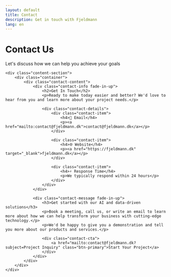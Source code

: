 ```yaml
---
layout: default
title: Contact
description: Get in touch with Fjeldmann
lang: en
---
```


<div class="inner-page">
    <div class="page-header">
        <div class="container">
            <h1 class="fade-in-up">Contact Us</h1>
            <p class="fade-in-up">Let's discuss how we can help you achieve your goals</p>
        </div>
    </div>

    <div class="content-section">
        <div class="container">
            <div class="contact-content">
                <div class="contact-info fade-in-up">
                    <h2>Get In Touch</h2>
                    <p>Ready to make today easier and better? We'd love to hear from you and learn more about your project needs.</p>
                    
                    <div class="contact-details">
                        <div class="contact-item">
                            <h4>📧 Email</h4>
                            <p><a href="mailto:contact@fjeldmann.dk">contact@fjeldmann.dk</a></p>
                        </div>
                        
                        <div class="contact-item">
                            <h4>🌐 Website</h4>
                            <p><a href="https://fjeldmann.dk" target="_blank">fjeldmann.dk</a></p>
                        </div>
                        
                        <div class="contact-item">
                            <h4>⚡ Response Time</h4>
                            <p>We typically respond within 24 hours</p>
                        </div>
                    </div>
                </div>
                
                <div class="contact-message fade-in-up">
                    <h3>Get started with our AI and data-driven solutions</h3>
                    <p>Book a meeting, call us, or write an email to learn more about how we can help transform your business with cutting-edge technology.</p>
                    <p>We'd be happy to give you a demonstration and tell you more about our products and services.</p>
                    
                    <div class="contact-cta">
                        <a href="mailto:contact@fjeldmann.dk?subject=Project Inquiry" class="btn-primary">Start Your Project</a>
                    </div>
                </div>
            </div>
        </div>
    </div>
</div>